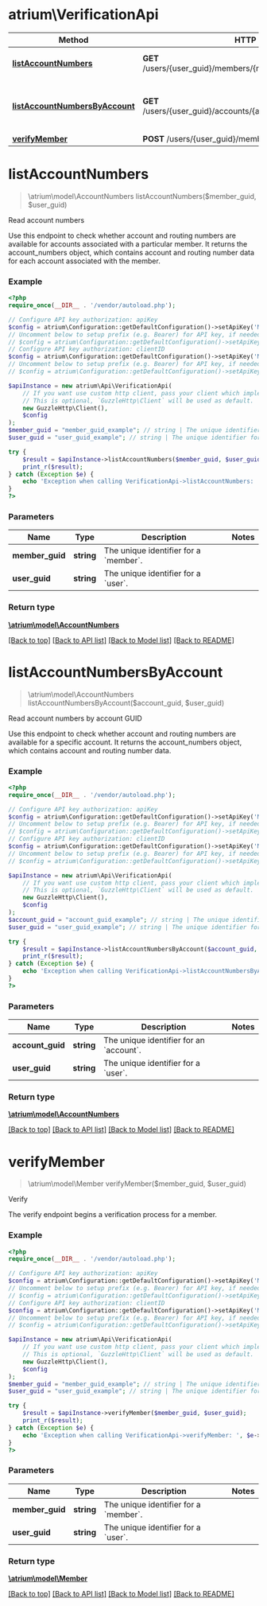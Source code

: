 # atrium\VerificationApi

Method | HTTP request | Description
------------- | ------------- | -------------
[**listAccountNumbers**](VerificationApi.md#listAccountNumbers) | **GET** /users/{user_guid}/members/{member_guid}/account_numbers | Read account numbers
[**listAccountNumbersByAccount**](VerificationApi.md#listAccountNumbersByAccount) | **GET** /users/{user_guid}/accounts/{account_guid}/account_numbers | Read account numbers by account GUID
[**verifyMember**](VerificationApi.md#verifyMember) | **POST** /users/{user_guid}/members/{member_guid}/verify | Verify


# **listAccountNumbers**
> \atrium\model\AccountNumbers listAccountNumbers($member_guid, $user_guid)

Read account numbers

Use this endpoint to check whether account and routing numbers are available for accounts associated with a particular member. It returns the account_numbers object, which contains account and routing number data for each account associated with the member.

### Example
```php
<?php
require_once(__DIR__ . '/vendor/autoload.php');

// Configure API key authorization: apiKey
$config = atrium\Configuration::getDefaultConfiguration()->setApiKey('MX-API-Key', 'YOUR_API_KEY');
// Uncomment below to setup prefix (e.g. Bearer) for API key, if needed
// $config = atrium\Configuration::getDefaultConfiguration()->setApiKeyPrefix('MX-API-Key', 'Bearer');
// Configure API key authorization: clientID
$config = atrium\Configuration::getDefaultConfiguration()->setApiKey('MX-Client-ID', 'YOUR_API_KEY');
// Uncomment below to setup prefix (e.g. Bearer) for API key, if needed
// $config = atrium\Configuration::getDefaultConfiguration()->setApiKeyPrefix('MX-Client-ID', 'Bearer');

$apiInstance = new atrium\Api\VerificationApi(
    // If you want use custom http client, pass your client which implements `GuzzleHttp\ClientInterface`.
    // This is optional, `GuzzleHttp\Client` will be used as default.
    new GuzzleHttp\Client(),
    $config
);
$member_guid = "member_guid_example"; // string | The unique identifier for a `member`.
$user_guid = "user_guid_example"; // string | The unique identifier for a `user`.

try {
    $result = $apiInstance->listAccountNumbers($member_guid, $user_guid);
    print_r($result);
} catch (Exception $e) {
    echo 'Exception when calling VerificationApi->listAccountNumbers: ', $e->getMessage(), PHP_EOL;
}
?>
```

### Parameters

Name | Type | Description  | Notes
------------- | ------------- | ------------- | -------------
 **member_guid** | **string**| The unique identifier for a &#x60;member&#x60;. |
 **user_guid** | **string**| The unique identifier for a &#x60;user&#x60;. |

### Return type

[**\atrium\model\AccountNumbers**](../Model/AccountNumbers.md)

[[Back to top]](#) [[Back to API list]](../../README.md#documentation-for-api-endpoints) [[Back to Model list]](../../README.md#documentation-for-models) [[Back to README]](../../README.md)

# **listAccountNumbersByAccount**
> \atrium\model\AccountNumbers listAccountNumbersByAccount($account_guid, $user_guid)

Read account numbers by account GUID

Use this endpoint to check whether account and routing numbers are available for a specific account. It returns the account_numbers object, which contains account and routing number data.

### Example
```php
<?php
require_once(__DIR__ . '/vendor/autoload.php');

// Configure API key authorization: apiKey
$config = atrium\Configuration::getDefaultConfiguration()->setApiKey('MX-API-Key', 'YOUR_API_KEY');
// Uncomment below to setup prefix (e.g. Bearer) for API key, if needed
// $config = atrium\Configuration::getDefaultConfiguration()->setApiKeyPrefix('MX-API-Key', 'Bearer');
// Configure API key authorization: clientID
$config = atrium\Configuration::getDefaultConfiguration()->setApiKey('MX-Client-ID', 'YOUR_API_KEY');
// Uncomment below to setup prefix (e.g. Bearer) for API key, if needed
// $config = atrium\Configuration::getDefaultConfiguration()->setApiKeyPrefix('MX-Client-ID', 'Bearer');

$apiInstance = new atrium\Api\VerificationApi(
    // If you want use custom http client, pass your client which implements `GuzzleHttp\ClientInterface`.
    // This is optional, `GuzzleHttp\Client` will be used as default.
    new GuzzleHttp\Client(),
    $config
);
$account_guid = "account_guid_example"; // string | The unique identifier for an `account`.
$user_guid = "user_guid_example"; // string | The unique identifier for a `user`.

try {
    $result = $apiInstance->listAccountNumbersByAccount($account_guid, $user_guid);
    print_r($result);
} catch (Exception $e) {
    echo 'Exception when calling VerificationApi->listAccountNumbersByAccount: ', $e->getMessage(), PHP_EOL;
}
?>
```

### Parameters

Name | Type | Description  | Notes
------------- | ------------- | ------------- | -------------
 **account_guid** | **string**| The unique identifier for an &#x60;account&#x60;. |
 **user_guid** | **string**| The unique identifier for a &#x60;user&#x60;. |

### Return type

[**\atrium\model\AccountNumbers**](../Model/AccountNumbers.md)

[[Back to top]](#) [[Back to API list]](../../README.md#documentation-for-api-endpoints) [[Back to Model list]](../../README.md#documentation-for-models) [[Back to README]](../../README.md)

# **verifyMember**
> \atrium\model\Member verifyMember($member_guid, $user_guid)

Verify

The verify endpoint begins a verification process for a member.

### Example
```php
<?php
require_once(__DIR__ . '/vendor/autoload.php');

// Configure API key authorization: apiKey
$config = atrium\Configuration::getDefaultConfiguration()->setApiKey('MX-API-Key', 'YOUR_API_KEY');
// Uncomment below to setup prefix (e.g. Bearer) for API key, if needed
// $config = atrium\Configuration::getDefaultConfiguration()->setApiKeyPrefix('MX-API-Key', 'Bearer');
// Configure API key authorization: clientID
$config = atrium\Configuration::getDefaultConfiguration()->setApiKey('MX-Client-ID', 'YOUR_API_KEY');
// Uncomment below to setup prefix (e.g. Bearer) for API key, if needed
// $config = atrium\Configuration::getDefaultConfiguration()->setApiKeyPrefix('MX-Client-ID', 'Bearer');

$apiInstance = new atrium\Api\VerificationApi(
    // If you want use custom http client, pass your client which implements `GuzzleHttp\ClientInterface`.
    // This is optional, `GuzzleHttp\Client` will be used as default.
    new GuzzleHttp\Client(),
    $config
);
$member_guid = "member_guid_example"; // string | The unique identifier for a `member`.
$user_guid = "user_guid_example"; // string | The unique identifier for a `user`.

try {
    $result = $apiInstance->verifyMember($member_guid, $user_guid);
    print_r($result);
} catch (Exception $e) {
    echo 'Exception when calling VerificationApi->verifyMember: ', $e->getMessage(), PHP_EOL;
}
?>
```

### Parameters

Name | Type | Description  | Notes
------------- | ------------- | ------------- | -------------
 **member_guid** | **string**| The unique identifier for a &#x60;member&#x60;. |
 **user_guid** | **string**| The unique identifier for a &#x60;user&#x60;. |

### Return type

[**\atrium\model\Member**](../Model/Member.md)

[[Back to top]](#) [[Back to API list]](../../README.md#documentation-for-api-endpoints) [[Back to Model list]](../../README.md#documentation-for-models) [[Back to README]](../../README.md)

